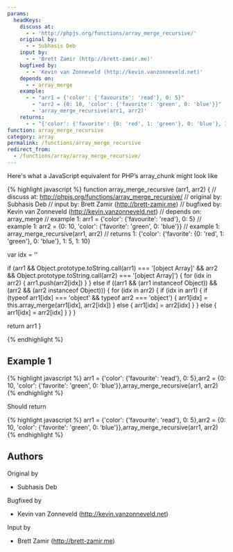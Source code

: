 ```yaml
---
params:
  headKeys:
    discuss at:
      - - 'http://phpjs.org/functions/array_merge_recursive/'
    original by:
      - - Subhasis Deb
    input by:
      - - 'Brett Zamir (http://brett-zamir.me)'
    bugfixed by:
      - - 'Kevin van Zonneveld (http://kevin.vanzonneveld.net)'
    depends on:
      - - array_merge
    example:
      - - "arr1 = {'color': {'favourite': 'read'}, 0: 5}"
        - "arr2 = {0: 10, 'color': {'favorite': 'green', 0: 'blue'}}"
        - 'array_merge_recursive(arr1, arr2)'
    returns:
      - - "{'color': {'favorite': {0: 'red', 1: 'green'}, 0: 'blue'}, 1: 5, 1: 10}"
function: array_merge_recursive
category: array
permalink: /functions/array_merge_recursive
redirect_from:
  - /functions/array/array_merge_recursive/
---
```


<!-- WARNING! This file is auto generated by `npm run web:inject`, do not edit by hand -->

Here's what a JavaScript equivalent for PHP’s array_chunk might look like

{% highlight javascript %}
function array_merge_recursive (arr1, arr2) {
  //  discuss at: http://phpjs.org/functions/array_merge_recursive/
  // original by: Subhasis Deb
  //    input by: Brett Zamir (http://brett-zamir.me)
  // bugfixed by: Kevin van Zonneveld (http://kevin.vanzonneveld.net)
  //  depends on: array_merge
  //   example 1: arr1 = {'color': {'favourite': 'read'}, 0: 5}
  //   example 1: arr2 = {0: 10, 'color': {'favorite': 'green', 0: 'blue'}}
  //   example 1: array_merge_recursive(arr1, arr2)
  //   returns 1: {'color': {'favorite': {0: 'red', 1: 'green'}, 0: 'blue'}, 1: 5, 1: 10}

  var idx = ''

  if (arr1 && Object.prototype.toString.call(arr1) === '[object Array]' &&
    arr2 && Object.prototype.toString.call(arr2) === '[object Array]') {
    for (idx in arr2) {
      arr1.push(arr2[idx])
    }
  } else if ((arr1 && (arr1 instanceof Object)) && (arr2 && (arr2 instanceof Object))) {
    for (idx in arr2) {
      if (idx in arr1) {
        if (typeof arr1[idx] === 'object' && typeof arr2 === 'object') {
          arr1[idx] = this.array_merge(arr1[idx], arr2[idx])
        } else {
          arr1[idx] = arr2[idx]
        }
      } else {
        arr1[idx] = arr2[idx]
      }
    }
  }

  return arr1
}

{% endhighlight %}

## Example 1

{% highlight javascript %}
arr1 = {'color': {'favourite': 'read'}, 0: 5},arr2 = {0: 10, 'color': {'favorite': 'green', 0: 'blue'}},array_merge_recursive(arr1, arr2)
{% endhighlight %}

Should return

{% highlight javascript %}
arr1 = {'color': {'favourite': 'read'}, 0: 5},arr2 = {0: 10, 'color': {'favorite': 'green', 0: 'blue'}},array_merge_recursive(arr1, arr2){% endhighlight %}


## Authors


Original by

- Subhasis Deb


Bugfixed by

- Kevin van Zonneveld (http://kevin.vanzonneveld.net)


Input by

- Brett Zamir (http://brett-zamir.me)

